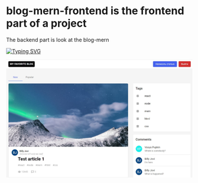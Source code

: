 # blog-mern-frontend is the frontend part of a project
The backend part is look at the blog-mern

[![Typing SVG](https://readme-typing-svg.demolab.com?font=Fira+Code&weight=600&size=25&pause=1000&random=false&width=435&lines=Using+MERN+(MongoDB%2C+Express%2C+React%2C+Node))](https://git.io/typing-svg)


![blog-mern](https://github.com/remmi755/blog-mern/blob/master/blog-MERN.jpg)

